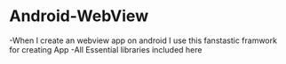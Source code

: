 # Android-WebView
-When I create an webview app on android I use this fanstastic framwork for creating App
-All Essential libraries included here
